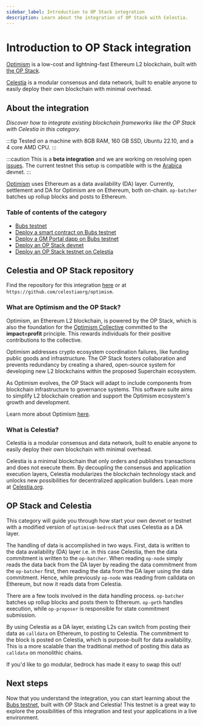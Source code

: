 ```yaml
---
sidebar_label: Introduction to OP Stack integration
description: Learn about the integration of OP Stack with Celestia.
---
```


# Introduction to OP Stack integration

[Optimism](https://optimism.io) is a low-cost and lightning-fast Ethereum
L2 blockchain, built with [the OP Stack](https://stack.optimism.io/).

[Celestia](https://celestia.org) is a modular consensus and data network,
built to enable anyone to easily deploy their own blockchain with
minimal overhead.

## About the integration

_Discover how to integrate existing blockchain frameworks
like the OP Stack with Celestia in this category._

:::tip
Tested on a machine with 8GB RAM, 160 GB SSD,
Ubuntu 22.10, and a 4 core AMD CPU.
:::

:::caution
This is a **beta integration** and we are working on resolving open
[issues](https://github.com/celestiaorg/optimism/issues).
The current testnet this setup is compatible with is the
[Arabica](../../nodes/arabica-devnet) devnet.
:::

[Optimism](https://www.optimism.io/) uses Ethereum as
a data availability (DA) layer. Currently, settlement and DA for
Optimism are on Ethereum, both on-chain. `op-batcher` batches up
rollup blocks and posts to Ethereum.

### Table of contents of the category

- [Bubs testnet](../bubs-testnet)
- [Deploy a smart contract on Bubs testnet](../deploy-on-bubs)
- [Deploy a GM Portal dapp on Bubs testnet](../gm-portal-bubs)
- [Deploy an OP Stack devnet](../optimism-devnet)
- [Deploy an OP Stack testnet on Celestia](../optimism)

## Celestia and OP Stack repository

Find the repository for this integration
[here](https://github.com/celestiaorg/optimism/) or at
`https://github.com/celestiaorg/optimism`.

### What are Optimism and the OP Stack?

Optimism, an Ethereum L2 blockchain, is powered by the OP Stack,
which is also the foundation for the
[Optimism Collective](https://app.optimism.io/announcement) committed
to the **impact=profit** principle. This rewards individuals for their
positive contributions to the collective.

Optimism addresses crypto ecosystem coordination failures, like funding public
goods and infrastructure. The OP Stack fosters collaboration and prevents
redundancy by creating a shared, open-source system for developing new L2
blockchains within the proposed Superchain ecosystem.

As Optimism evolves, the OP Stack will adapt to include components from
blockchain infrastructure to governance systems. This software suite aims
to simplify L2 blockchain creation and support the Optimism ecosystem's
growth and development.

Learn more about Optimism [here](https://www.optimism.io/).

### What is Celestia?

Celestia is a modular consensus and data network, built to enable anyone to
easily deploy their own blockchain with minimal overhead.

Celestia is a minimal blockchain that only orders and publishes transactions
and does not execute them. By decoupling the consensus and application
execution layers, Celestia modularizes the blockchain technology stack
and unlocks new possibilities for decentralized application builders.
Lean more at [Celestia.org](https://celestia.org).

## OP Stack and Celestia

This category will guide you through how start your own devnet or testnet
with a modified version of `optimism-bedrock` that uses Celestia as a
DA layer.

The handling of data is accomplished in two ways. First, data is written
to the data availability (DA) layer i.e. in this case Celestia, then the
data commitment is written to the `op-batcher`. When reading `op-node`
simply reads the data back from the DA layer by reading the
data commitment from the `op-batcher` first, then reading the
data from the DA layer using the data commitment. Hence, while
previously `op-node` was reading from calldata on Ethereum,
but now it reads data from Celestia.

There are a few tools involved in the data handling process. `op-batcher`
batches up rollup blocks and posts them to Ethereum. `op-geth` handles
execution, while `op-proposer` is responsible for state commitment
submission.

By using Celestia as a DA layer, existing L2s can switch from posting
their data as `calldata` on Ethereum, to posting to Celestia.
The commitment to the block is posted on Celestia, which is
purpose-built for data availability. This is a more scalable than
the traditional method of posting this data as `calldata` on monolithic chains.

If you'd like to go modular, bedrock has
made it easy to swap this out!

## Next steps

Now that you understand the integration, you can start learning about the
[Bubs testnet](../bubs-testnet), built with OP Stack and Celestia! This
testnet is a great way to explore the possibilities of this integration
and test your applications in a live environment.
